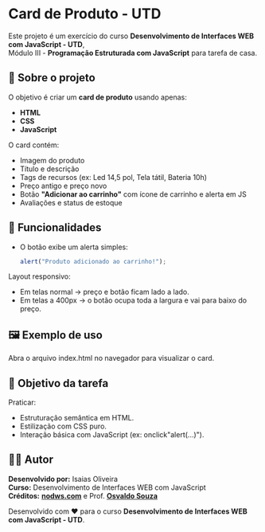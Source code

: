 # Card de Produto - UTD

Este projeto é um exercício do curso **Desenvolvimento de Interfaces WEB com JavaScript - UTD**,  
Módulo III - **Programação Estruturada com JavaScript** para tarefa de casa.

## 📌 Sobre o projeto
O objetivo é criar um **card de produto** usando apenas:
- **HTML**
- **CSS**
- **JavaScript**

O card contém:
- Imagem do produto  
- Título e descrição  
- Tags de recursos (ex: Led 14,5 pol, Tela tátil, Bateria 10h)  
- Preço antigo e preço novo  
- Botão **"Adicionar ao carrinho"** com ícone de carrinho e alerta em JS  
- Avaliações e status de estoque  

## 🚀 Funcionalidades
- O botão exibe um alerta simples:  
  ```js
  alert("Produto adicionado ao carrinho!");

Layout responsivo:
- Em telas normal → preço e botão ficam lado a lado.
- Em telas a 400px → o botão ocupa toda a largura e vai para baixo do preço.

## 🖼️ Exemplo de uso

Abra o arquivo index.html no navegador para visualizar o card.

## 🎯 Objetivo da tarefa

Praticar:
- Estruturação semântica em HTML.
- Estilização com CSS puro.
- Interação básica com JavaScript (ex: onclick"alert(...)").

## 👨‍💻 Autor

**Desenvolvido por:** Isaias Oliveira<br>
**Curso:** Desenvolvimento de Interfaces WEB com JavaScript<br>
**Créditos:** [**nodws.com**](https://codepen.io/nodws/pen/gbpLqqg) e Prof. [**Osvaldo Souza**](https://github.com/OsvaldoArk)

Desenvolvido com ❤️ para o curso **Desenvolvimento de Interfaces WEB com JavaScript - UTD**.
